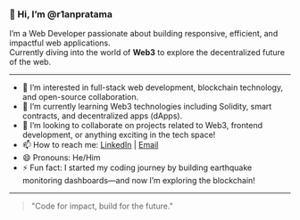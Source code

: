 ### 👋 Hi, I’m @r1anpratama

I’m a Web Developer passionate about building responsive, efficient, and impactful web applications.  
Currently diving into the world of **Web3** to explore the decentralized future of the web.

---

- 👀 I’m interested in full-stack web development, blockchain technology, and open-source collaboration.
- 🌱 I’m currently learning Web3 technologies including Solidity, smart contracts, and decentralized apps (dApps).
- 💞️ I’m looking to collaborate on projects related to Web3, frontend development, or anything exciting in the tech space!
- 📫 How to reach me: [LinkedIn](https://www.linkedin.com/in/r1anpratama) | [Email](mailto:rian8pratama@gmail.com)
- 😄 Pronouns: He/Him
- ⚡ Fun fact: I started my coding journey by building earthquake monitoring dashboards—and now I’m exploring the blockchain!

---

> "Code for impact, build for the future."

